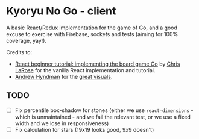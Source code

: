 # Kyoryu No Go - client

A basic React/Redux implementation for the game of Go, and a good excuse to exercise with Firebase, sockets and tests (aiming for 100% coverage, yay!).

Credits to:
- [React beginner tutorial: implementing the board game Go](http://cjlarose.com/2014/01/09/react-board-game-tutorial.html) by [Chris LaRose](http://cjlarose.com/) for the vanilla React implementation and tutorial.
- [Andrew Hyndman](https://github.com/ajhyndman) for the [great visuals](http://ajhyndman.github.io/go-react-redux-elm/react-redux/).

## TODO
- [ ] Fix percentile box-shadow for stones (either we use `react-dimensions` - which is unmaintained - and we fail the relevant test, or we use a fixed width and we lose in responsiveness)
- [ ] Fix calculation for stars (19x19 looks good, 9x9 doesn't)
